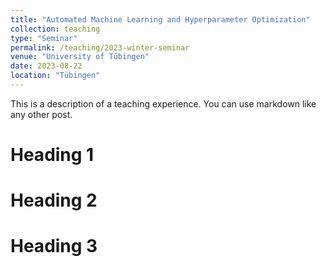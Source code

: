 ```yaml
---
title: "Automated Machine Learning and Hyperparameter Optimization"
collection: teaching
type: "Seminar"
permalink: /teaching/2023-winter-seminar
venue: "University of Tübingen"
date: 2023-08-22
location: "Tübingen"
---
```


This is a description of a teaching experience. You can use markdown like any other post.

Heading 1
======

Heading 2
======

Heading 3
======